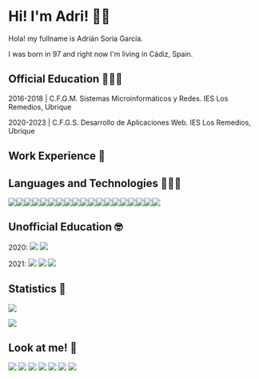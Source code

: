 # Hi! I'm Adri! 👋🏻
Hola! my fullname is Adrián Soria García.

I was born in 97 and right now I'm living in Cádiz, Spain.
## Official Education 👨🏻‍🎓
2016-2018 | C.F.G.M. Sistemas Microinformáticos y Redes. IES Los Remedios, Ubrique

2020-2023 | C.F.G.S. Desarrollo de Aplicaciones Web. IES Los Remedios, Ubrique
## Work Experience 💼

## Languages and Technologies 👨🏻‍💻
![](https://camo.githubusercontent.com/5d3b0191832237fcbfc6d4497524e8bb547c6bfc9eafb738d5205c629d202067/68747470733a2f2f696d672e736869656c64732e696f2f62616467652f68746d6c352532302d2532334533344632362e7376673f267374796c653d666f722d7468652d6261646765266c6f676f3d68746d6c35266c6f676f436f6c6f723d7768697465)![](https://camo.githubusercontent.com/5ed492db9c79ad5990eda7dc80923377f0e7096b18a4d1e9b86c8987dc0e5aa5/68747470733a2f2f696d672e736869656c64732e696f2f62616467652f637373332532302d2532333135373242362e7376673f267374796c653d666f722d7468652d6261646765266c6f676f3d63737333266c6f676f436f6c6f723d7768697465)![](https://camo.githubusercontent.com/62d37abe760867620e0baea1066303719d630a82936837ba7bff6b0c754e3c9f/68747470733a2f2f696d672e736869656c64732e696f2f62616467652f6a6176617363726970742532302d2532333332333333302e7376673f267374796c653d666f722d7468652d6261646765266c6f676f3d6a617661736372697074266c6f676f436f6c6f723d253233463744463145)![](https://camo.githubusercontent.com/a71f1a20d58a3506dd5f32dcb31461bd5102a0bd33dbf49db9195c589eaca8d7/68747470733a2f2f696d672e736869656c64732e696f2f62616467652f707974686f6e2532302d2532333134333534432e7376673f267374796c653d666f722d7468652d6261646765266c6f676f3d707974686f6e266c6f676f436f6c6f723d7768697465)![](https://camo.githubusercontent.com/c32b4a3bd070f3239dd1d6ba6a791e231a1ce9f92a605b8942a93e42203840ae/68747470733a2f2f696d672e736869656c64732e696f2f62616467652f632532302d2532333030353939432e7376673f267374796c653d666f722d7468652d6261646765266c6f676f3d63266c6f676f436f6c6f723d7768697465)![](https://camo.githubusercontent.com/0d3ae99a9dcced770f5a2e6d2395999c121d9975f3f1816ee3b3902a3c8e6a92/68747470733a2f2f696d672e736869656c64732e696f2f62616467652f632b2b2532302d2532333030353939432e7376673f267374796c653d666f722d7468652d6261646765266c6f676f3d63253242253242266f676f436f6c6f723d7768697465)![](https://camo.githubusercontent.com/256f498d9e3128b19f8cb5558884749179db9118aaa6e31d3f7c5da34edf5c8c/68747470733a2f2f696d672e736869656c64732e696f2f62616467652f632532332532302d2532333233393132302e7376673f267374796c653d666f722d7468652d6261646765266c6f676f3d632d7368617270266c6f676f436f6c6f723d7768697465)![](https://camo.githubusercontent.com/7858f416aa93ee56048ca2eb473bdde10002398fc4ff05e08faf6cb3cbb5bce1/68747470733a2f2f696d672e736869656c64732e696f2f62616467652f6a6176612532302d2532334544384230302e7376673f267374796c653d666f722d7468652d6261646765266c6f676f3d6a617661266c6f676f436f6c6f723d7768697465)![](https://camo.githubusercontent.com/a05090df3be7e139e4cde9f3dd44986c26cd512148a98272602fc7f75f84bf49/68747470733a2f2f696d672e736869656c64732e696f2f62616467652f7068702532302d2532333737374242342e7376673f267374796c653d666f722d7468652d6261646765266c6f676f3d706870266c6f676f436f6c6f723d7768697465)![](https://camo.githubusercontent.com/c567bc8fea35a350406f3ad80e2ec6dd76dea5f756187908f35322bbbc8bc77c/68747470733a2f2f696d672e736869656c64732e696f2f62616467652f626f6f7473747261702532302d2532333536334437432e7376673f267374796c653d666f722d7468652d6261646765266c6f676f3d626f6f747374726170266c6f676f436f6c6f723d7768697465)![](https://camo.githubusercontent.com/6aea43d076c7bf00489f1b347caa33fe5c4d84a8af2983804f8702632f2669ec/68747470733a2f2f696d672e736869656c64732e696f2f62616467652f6769746875622532302d2532333132313031312e7376673f267374796c653d666f722d7468652d6261646765266c6f676f3d676974687562266c6f676f436f6c6f723d7768697465)![](https://camo.githubusercontent.com/c644fa80e8dadef7444df5c9fc8df2deedd7706f3f58c9604776319cf0357c34/68747470733a2f2f696d672e736869656c64732e696f2f62616467652f66697265626173652532302d2532333033394245352e7376673f267374796c653d666f722d7468652d6261646765266c6f676f3d6669726562617365)![](https://camo.githubusercontent.com/9e0499932b32086a7ff0af8641b01f3a487ef88ac94935956b0487cbd2657e9d/68747470733a2f2f696d672e736869656c64732e696f2f62616467652f6170616368652532302d2532334434323032392e7376673f267374796c653d666f722d7468652d6261646765266c6f676f3d617061636865266c6f676f436f6c6f723d7768697465)![](https://camo.githubusercontent.com/4524c09f8c821218b3c602e3e5a222ce00c290c2f87e264b40f398a6b486bd91/68747470733a2f2f696d672e736869656c64732e696f2f62616467652f6d7973716c2d2532333030303030662e7376673f267374796c653d666f722d7468652d6261646765266c6f676f3d6d7973716c266c6f676f436f6c6f723d7768697465)![](https://camo.githubusercontent.com/99bf3b488d680b2818999c752817d99a99989a6c47bd286ca038453143e11aeb/68747470733a2f2f696d672e736869656c64732e696f2f62616467652f2d52617370626572727925323050692d4335314134413f7374796c653d666f722d7468652d6261646765266c6f676f3d5261737062657272792d5069)![](https://camo.githubusercontent.com/8468a0539c836e33bef0df06a739c5d9e83674d061b6fccd36e22cb7f9fed028/68747470733a2f2f696d672e736869656c64732e696f2f62616467652f696f6e69632d6565656565653f7374796c653d666f722d7468652d6261646765266c6f676f3d696f6e6963)![](https://camo.githubusercontent.com/24b2505806d00fda38af157de5fb7476e796be6b3362250af120be6184c62a0a/68747470733a2f2f696d672e736869656c64732e696f2f62616467652f6f7261636c652d2532334630303030302e7376673f267374796c653d666f722d7468652d6261646765266c6f676f3d6f7261636c65266c6f676f436f6c6f723d7768697465)![](https://camo.githubusercontent.com/801a9672a9b502445b87a51a46849910a8f28b5b8cad8c893d316327544caae7/68747470733a2f2f696d672e736869656c64732e696f2f62616467652f2d547970657363726970742d626c75653f7374796c653d666c61742d737175617265266c6f676f3d74797065736372697074266c6f676f436f6c6f723d7768697465)![](https://camo.githubusercontent.com/19b2457d76babe0e30066da802573508fc0c8392fb9cb58a030ae2c55fabebd6/68747470733a2f2f696d672e736869656c64732e696f2f62616467652f2d416e67756c61722d4646303030303f7374796c653d666c61742d737175617265266c6f676f3d616e67756c6172)
## Unofficial Education 🤓
2020: ![](https://img.shields.io/badge/Comunix-Iniciaci%C3%B3n%20al%20de%20hacking%20%C3%A9tico%20-red) ![](https://img.shields.io/badge/Udemy-Hacking%20corporativo%20-red)

2021: ![](https://img.shields.io/badge/Openwebinars%20-Curso%20de%20Javascript%20para%20principiantes%20-cyan) ![](https://img.shields.io/badge/Openwebinars%20-Curso%20de%20Javascript%20intermedio%20-cyan) ![](https://img.shields.io/badge/Openwebinars%20-Taller%20de%20uso%20de%20Git%20en%20Android%20Studio%20-cyan)
## Statistics 🧐
![](https://github-readme-stats.vercel.app/api?username=adriansoriagarcia )

![](https://github-readme-stats.vercel.app/api/top-langs/?username=adriansoriagarcia&layout=compact)
## Look at me! 👀
<a href="https://adriansoriagarcia.github.io/" target="_blank"><img src="https://img.shields.io/badge/https://adriansoriagarcia.github.io/-https://adriansoriagarcia.github.io/-white"></a>  <a href="https://www.instagram.com/adriansoria97" target="_blank"><img src="https://img.shields.io/badge/adriansoria97%20-%23E4405F.svg?&style=for-the-badge&logo=Instagram&logoColor=white"/></a>  <a href="https://www.twitch.tv/" target="_blank"><img src="https://img.shields.io/badge/adriansoria97%20-%239146FF.svg?&style=for-the-badge&logo=Twitch&logoColor=white"/></a> <a href="https://www.twitter.com/" target="_blank"><img src="https://img.shields.io/badge/adriansoria97%20-%231DA1F2.svg?&style=for-the-badge&logo=Twitter&logoColor=white"/></a>  <a href="https://www.youtube.com/channel/" target="_blank"><img src="https://img.shields.io/badge/adriansoria97%20-%23FF0000.svg?&style=for-the-badge&logo=YouTube&logoColor=white"/></a>  <a href="https://www.linkedin.com/in/adrián-soria-garcía-11a37a229" target="_blank"><img src="https://img.shields.io/badge/adriansoria97%20-%230077B5.svg?&style=for-the-badge&logo=linkedin&logoColor=white"/></a>  <a href="https://stackoverflow.com/users/12302891/" target="_blank"><img src="https://img.shields.io/badge/-adriansoria97-FE7A16?style=for-the-badge&logo=stack-overflow&logoColor=white"/></a>
